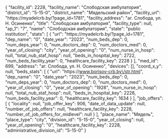 {
    "facility_id": 2228,
    "facility_name": "Слободская амбулатория",
    "district_id": "5-15-0",
    "district_name": "Мядельский район",
    "facility_url": "https:\/\/myadelcrb.by\/?page_id=1781",
    "facility_address": "аг. Слобода, ул. Н. Осиненко",
    "title": "Слободская амбулатория",
    "facility_type": null,
    "ap_1": "7",
    "name": "Слободская амбулатория",
    "state": "public institution",
    "stats": [
        {
            "url": "https:\/\/myadelcrb.by\/?page_id=1781",
            "dep_name": "0",
            "date_year": "2023",
            "num_beds_dep": 0,
            "num_deps_year": 0,
            "num_doctors_dep": 0,
            "num_doctors_med": 0,
            "year_of_closing": "city",
            "year_of_opening": "0",
            "num_nurse_in_hosp": null,
            "total_nub_staf_hosp": null,
            "beds_in_hospital_key": 2722,
            "num_beds_facility_year": 0,
            "healthcare_facility_key": 2228
        }
    ],
    "med_id": 699,
    "address": "аг. Слобода, ул. Н. Осиненко",
    "devices": [],
    "coord_x_y": null,
    "beds_stats": [
        {
            "url": "https:\/\/www.borisov-crb.by\/str.html",
            "dep_name": "0",
            "date_year": "2023",
            "num_beds_dep": 0,
            "num_deps_year": 0,
            "num_doctors_dep": 0,
            "num_doctors_med": 0,
            "year_of_closing": "0",
            "year_of_opening": "1928",
            "num_nurse_in_hosp": null,
            "total_nub_staf_hosp": null,
            "beds_in_hospital_key": 2228,
            "num_beds_facility_year": 0,
            "healthcare_facility_key": 1634
        }
    ],
    "job_offers": [
        {
            "locality": null,
            "job_offer_key": 906,
            "date_of_data_update": null,
            "number_of_job_offers": null,
            "healthcare_facility_key": 2228,
            "number_of_job_offers_for_midlevel": null
        }
    ],
    "place_name": "Мядель",
    "place_type": "city",
    "division_id": "5-15-0",
    "year_of_closing": null,
    "year_of_opening": "0",
    "healthcare_facility_key": 2228,
    "administrative_division_id": "5-15-0"
}